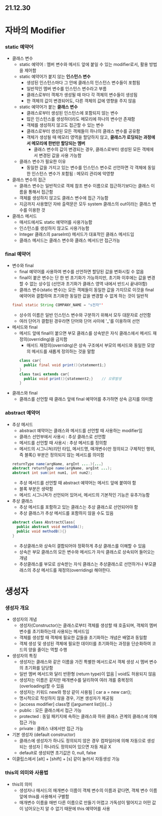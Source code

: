 ## 21.12.30

# 자바의 Modifier
### static 예약어
- 클래스 변수
  + static 예약어 : 멤버 변수와 메서드 앞에 붙일 수 있는 modifier로서, 활용 방법을 제어함
  + static 예약어가 붙지 않는 __인스턴스 변수__
    * 생성된 인스턴스마다 그 안에 클래스의 인스턴스 변수들이 포함됨
    * 일반적인 멤버 변수를 인스턴스 변수라고 부름
    * 클래스로부터 객체가 생성될 때 마다 각 객체의 변수들이 생성됨
    * 한 객체의 값이 변경되어도, 다른 객체의 값에 영향을 주지 않음
  + static 예약어가 붙는 __클래스 변수__
    * 클래스로부터 생성된 인스턴스에 포함되지 않는 변수
    * 많은 인스턴스를 생성하더라도 메모리에 하나의 변수만 존재함
    * 객체를 생성하지 않고도 접근할 수 있는 변수
    * 클래스로부터 생성된 모든 객체들이 하나의 클래스 변수를 공유함
    * 객체가 생성될 때 메모리 영역을 할당하지 않고, __클래스가 로딩되는 과정에서 메모리에 한번만 할당되는 멤버__
      - 클래스 변수의 값이 변경되는 경우, 클래스로부터 생성된 모든 객체에서 변경된 값을 사용 가능함
  + 클래스 변수가 필요한 이유 
    * 동일한 값을 가지고 있는 변수를 인스턴스 변수로 선언하면 각 객체에 동일한 인스턴스 변수가 포함됨 : 메모리 관리에 악영향  
- 클래스 변수의 접근
  * 클래스 변수는 일반적으로 객체 참조 변수 이름으로 접근하기보다는 클래스 이름을 통해서 접근함
  * 객체를 생성하지 않고도 클래스 변수에 접근 가능함
  * 지금까지 사용했던 자바 출력문은 모두 system 클래스의 out이라는 클래스 변수를 이용한 것
- 클래스 메서드
  + 매서드에서도 static 예약어를 사용가능함
  + 인스턴스를 생성하지 않고도 사용가능함
  + Integer 클래스의 parseInt() 메서드가 대표적인 클래스 메서드임
  + 클래스 메서드는 클래스 변수와 클래스 메서드만 접근가능
### final 예약어
- 변수와 final
  * final 예약어를 사용하여 변수를 선언하면 할당된 값을 변화시킬 수 없음
  * final이 붙은 변수는 단 한 번 초기화가 가능하지만, 초기화 이후에는 값을 변경할 수 없는 상수임 (선언과 초기화가 클래스 영역 내에서 반드시 끝내야함)
  * 클래스 변수(static 변수)는 모든 객체들이 동일한 값을 가지므로 이것을 final 예약어와 결합하여 초기화한 동일한 값을 변경할 수 없게 하는 것이 일반적
  ```java
  final static String COMPANY_NAME = "s전자"'
  ```
  * 상수의 이름은 일반 인스턴스 변수와 구분하기 위해서 모두 대문자로 선언함
  * 여러 단어가 결합된 경우라면 단어와 단어 사이에 '_'를 이용하여 선언
- 메서드와 final
  * 메서드 앞에 final이 붙으면 부모 클래스를 상속받은 자식 클래스에서 메서드 재정의(overriding)을 금지함
    + 매서드 재정의(overridng)은 상속 구조에서 부모의 메서드와 동일한 모양의 메서드를 새롭게 정의하는 것을 말함
    ```java
    class car{
      public final void print(){statement1;}
    }
    class taxi extends car{
      public void print(){statement2;}    // 오류발생
    }
    ```
- 클래스와 final
  * 클래스를 선언할 때 클래스 앞에 final 예약어를 추가하면 상속 금지를 의미함
### abstract 예약어
- 추상 메서드
  * abstract 예약어는 클래스와 메서드를 선언할 때 사용하는 modifier임
  * 클래스 선언부에서 사용시 : 추상 클래스로 선언함
  * 메서드를 선언할 때 사용시 : 추상 메서드를 정의함
  * 메서드의 시그니쳐(리턴 타입, 메서드명, 매개변수)만 정의되고 구체적인 행위, 즉 블록{} 부분은 정의되지 않는 메서드를 의미함
  ```java
  returnType name(argName, argInt ....){...}
  abstract returnType name(argName, argInt ...);
  abstract int sum(int num1, int num2);
  ```
  * 추상 메서드를 선언할 때 abstract 예약어는 메서드 앞에 붙여야 함
  * 블록 부분은 생략함
  * 메서드 시그니쳐가 선언되어 있어서, 메서드의 기본적인 기능은 유추가능함
- 추상 클래스
  * 추상 메서드를 포함하고 있는 클래스는 추상 클래스로 선언되어야 함
  * 추상 클래스가 추상 메서드를 포함하지 않을 수도 있음
  ```java
  abstract class AbstractClass{
    public abstract void methodA();
    public void methodB(){}
  }
  ```
  * 추상클래스와 상속이 결합되어야 정확하게 추상 클래스를 이해할 수 있음
  * 상속은 부모 클래스의 모든 변수와 메서드가 자식 클래스로 상속되어 들어오는 개념
  * 추상클래스를 부모로 상속받는 자식 클래스는 추상클래스로 선언하거나 부모클래스의 추상 메서드를 재정의(overriding) 해야한다.
# 생성자
### 생성자 개요
- 생성자의 개념
  + 생성자(Constructor)는 클래스로부터 객체를 생성할 때 호출되며, 객체의 멤버 변수를 초기화하는데 사용되는 메서드임
  + 객체를 생성할 때 객체에 필요한 값들을 초기화하는 개념은 배열과 동일함
  + 객체 생성 및 생성된 객체에 필요한 데이터를 초기화하는 과정을 단순화하여 코드의 양을 줄이는 역할 수행
- 생성자의 특징
  * 생성자는 클래스와 같은 이름을 가진 특별한 메서드로서 객체 생성 시 멤버 변수의 초기화를 담당함
  * 일반 멤버 메서드와 달리 반환형 (return type)이 없음  | void도 허용되지 않음
  * 생성자는 이름은 같지만 매개변수를 달리하여 여러 개를 중복정의 (overloading)할 수 있음
  * 생성자는 키워드 new와 항상 같이 사용됨 | car a = new car();
  * 명시적으로 작성하지 않을 경우, 기본 생성자가 제공됨
  * [access modifier] class명 ([argument list])){...}
  * public : 모든 클래스에서 접근 가능
  * protected : 동일 패키지에 속하는 클래스와 하위 클래스 관계의 클래스에 의해 접근 가능
  * private : 클래스 내에서만 접근 가능
- 기본 생성자 (default constructor)
  * 클래스에 생성자가 하나도 정의되지 않은 경우 컴파일러에 의해 자동으로 생성되는 생성자 | 하나라도 정의되어 있으면 자동 제공 X
  * default로 생성되면 초기값은 0, null, false
- 이클립스에서 [alt] + [shift] + [s] 같이 눌러서 자동생성 가능
### this의 의미와 사용법
- this의 의미
  * 생성자나 매서드의 매개변수 이름이 객체 변수의 이름과 같다면, 객체 변수 이름 앞에 this를 사용해서 구별함
  * 매개변수 이름을 매번 다른 이름으로 만들기 어렵고 가독성이 떨어지고 어떤 값이 넘어오는지 알 수 없기 때문에 this 예약어를 사용








